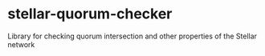 # stellar-quorum-checker
Library for checking quorum intersection and other properties of the Stellar network
